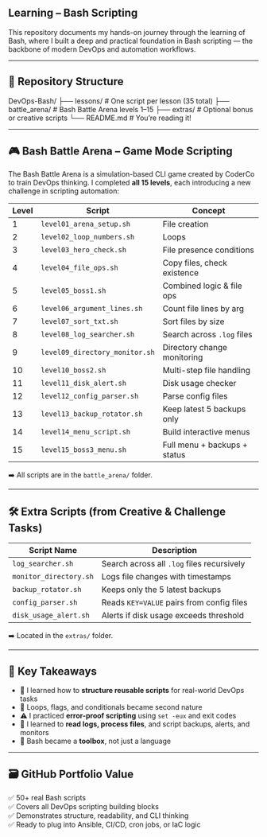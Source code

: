 
## Learning – Bash Scripting 

This repository documents my hands-on journey through the learning of Bash, where I built a deep and practical foundation in Bash scripting — the backbone of modern DevOps and automation workflows.


---

## 📁 Repository Structure
DevOps-Bash/
├── lessons/               # One script per lesson (35 total)
├── battle_arena/          # Bash Battle Arena levels 1–15
├── extras/                # Optional bonus or creative scripts
└── README.md              # You’re reading it!

---

## 🎮 Bash Battle Arena – Game Mode Scripting

The Bash Battle Arena is a simulation-based CLI game created by CoderCo to train DevOps thinking. I completed **all 15 levels**, each introducing a new challenge in scripting automation:

| Level | Script                        | Concept                     |
|-------|-------------------------------|-----------------------------|
| 1     | `level01_arena_setup.sh`      | File creation               |
| 2     | `level02_loop_numbers.sh`     | Loops                       |
| 3     | `level03_hero_check.sh`       | File presence conditions    |
| 4     | `level04_file_ops.sh`         | Copy files, check existence |
| 5     | `level05_boss1.sh`            | Combined logic & file ops   |
| 6     | `level06_argument_lines.sh`   | Count file lines by arg     |
| 7     | `level07_sort_txt.sh`         | Sort files by size          |
| 8     | `level08_log_searcher.sh`     | Search across `.log` files  |
| 9     | `level09_directory_monitor.sh`| Directory change monitoring |
| 10    | `level10_boss2.sh`            | Multi-step file handling    |
| 11    | `level11_disk_alert.sh`       | Disk usage checker          |
| 12    | `level12_config_parser.sh`    | Parse config files          |
| 13    | `level13_backup_rotator.sh`   | Keep latest 5 backups only  |
| 14    | `level14_menu_script.sh`      | Build interactive menus     |
| 15    | `level15_boss3_menu.sh`       | Full menu + backups + status|

➡️ All scripts are in the `battle_arena/` folder.

---

## 🛠️ Extra Scripts (from Creative & Challenge Tasks)

| Script Name               | Description                                  |
|---------------------------|----------------------------------------------|
| `log_searcher.sh`         | Search across all `.log` files recursively   |
| `monitor_directory.sh`    | Logs file changes with timestamps            |
| `backup_rotator.sh`       | Keeps only the 5 latest backups              |
| `config_parser.sh`        | Reads `KEY=VALUE` pairs from config files    |
| `disk_usage_alert.sh`     | Alerts if disk usage exceeds threshold       |

➡️ Located in the `extras/` folder.

---

## 🧠 Key Takeaways

- 📁 I learned how to **structure reusable scripts** for real-world DevOps tasks  
- 🔁 Loops, flags, and conditionals became second nature  
- ⚠️ I practiced **error-proof scripting** using `set -eux` and exit codes  
- 📜 I learned to **read logs, process files**, and script backups, alerts, and monitors  
- 🧰 Bash became a **toolbox**, not just a language

---

## 🗃️ GitHub Portfolio Value

✅ 50+ real Bash scripts  
✅ Covers all DevOps scripting building blocks  
✅ Demonstrates structure, readability, and CLI thinking  
✅ Ready to plug into Ansible, CI/CD, cron jobs, or IaC logic


